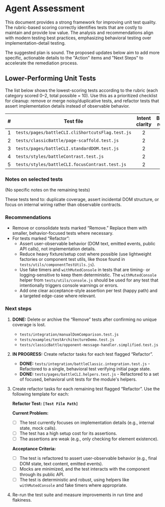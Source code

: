 # Agent Assessment

This document provides a strong framework for improving unit test quality. The rubric-based scoring correctly identifies tests that are costly to maintain and provide low value. The analysis and recommendations align with modern testing best practices, emphasizing behavioral testing over implementation-detail testing.

The suggested plan is sound. The proposed updates below aim to add more specific, actionable details to the "Action" items and "Next Steps" to accelerate the remediation process.

## Lower-Performing Unit Tests

The list below shows the lowest-scoring tests according to the rubric (each category scored 0–2, total possible = 10). Use this as a prioritized checklist for cleanup: remove or merge noisy/duplicative tests, and refactor tests that assert implementation details instead of observable behavior.

|   # | Test file                                        | Intent clarity | Behavioral relevance | Assertion quality | Isolation & robustness | Cost vs coverage | Total | Action   |
| --: | ------------------------------------------------ | :------------: | :------------------: | :---------------: | :--------------------: | :--------------: | :---: | -------- |
|   1 | `tests/pages/battleCLI.cliShortcutsFlag.test.js` |       2        |          1           |         1         |           1            |        0         |   5   | Refactor |
|   2 | `tests/classicBattle/page-scaffold.test.js`      |       2        |          1           |         1         |           1            |        0         |   5   | Refactor |
|   3 | `tests/pages/battleCLI.standardDOM.test.js`      |       2        |          1           |         1         |           2            |        0         |   6   | Refactor |
|   4 | `tests/styles/battleContrast.test.js`            |       2        |          1           |         1         |           2            |        0         |   6   | Refactor |
|   5 | `tests/styles/battleCLI.focusContrast.test.js`   |       2        |          1           |         2         |           2            |        0         |   7   | Refactor |

### Notes on selected tests

(No specific notes on the remaining tests)

These tests tend to: duplicate coverage, assert incidental DOM structure, or focus on internal wiring rather than observable contracts.

### Recommendations

- Remove or consolidate tests marked “Remove.” Replace them with smaller, behavior-focused tests where necessary.
- For tests marked “Refactor”:
  - Assert user-observable behavior (DOM text, emitted events, public API calls), not implementation details.
  - Reduce heavy fixture/setup cost where possible (use lightweight factories or component test utils, like those found in `tests/utils/componentTestUtils.js`).
  - Use fake timers and `withMutedConsole` in tests that are timing- or logging-sensitive to keep them deterministic. The `withMutedConsole` helper from `tests/utils/console.js` should be used for any test that intentionally triggers console warnings or errors.
  - Add one clear acceptance-style assertion per test (happy path) and a targeted edge-case where relevant.

### Next steps

1. **DONE:** Delete or archive the “Remove” tests after confirming no unique coverage is lost.
    - `tests/integration/manualDomComparison.test.js`
    - `tests/examples/testArchitectureDemo.test.js`
    - `tests/classicBattle/opponent-message-handler.simplified.test.js`
2. **IN PROGRESS:** Create refactor tasks for each test flagged “Refactor”.
    - **DONE:** `tests/integration/battleClassic.integration.test.js` - Refactored to a single, behavioral test verifying initial page state.
    - **DONE:** `tests/pages/battleCLI.helpers.test.js` - Refactored to a set of focused, behavioral unit tests for the module's helpers.
3. Create refactor tasks for each remaining test flagged “Refactor”. Use the following template for each:

    **Refactor Test: `[Test File Path]`**

    **Current Problem:**
    - [ ] The test currently focuses on implementation details (e.g., internal state, mock calls).
    - [ ] The test has a high setup cost for its assertions.
    - [ ] The assertions are weak (e.g., only checking for element existence).

    **Acceptance Criteria:**
    - [ ] The test is refactored to assert user-observable behavior (e.g., final DOM state, text content, emitted events).
    - [ ] Mocks are minimized, and the test interacts with the component through its public API.
    - [ ] The test is deterministic and robust, using helpers like `withMutedConsole` and fake timers where appropriate.

4. Re-run the test suite and measure improvements in run time and flakiness.
